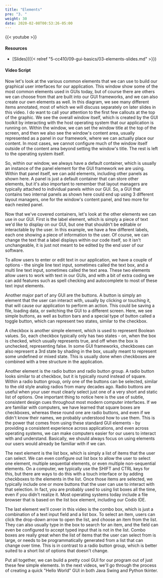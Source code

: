 ```yaml
---
title: "Elements"
pre: "3. "
weight: 30
date: 2020-02-08T00:53:26-05:00
---
```


{{< youtube  >}}

#### Resources

* [Slides]({{< relref "5-cc410/09-gui-basics/03-elements-slides.md" >}})

#### Video Script

Now let's look at the various common elements that we can use to build our graphical user interfaces for our application. This window show some of the most common elements used in GUIs today, but of course there are others we can choose from that are built into our GUI frameworks, and we can also create our own elements as well. In this diagram, we see many different items annotated, most of which we will discuss separately on later slides in this video. I do want to call your attention to the first few callouts at the top of the graphic. We see the overall window itself, which is created by the GUI toolkit by interacting with the host operating system that our application is running on. Within the window, we can set the window title at the top of the screen, and then we also see the window's content area, usually represented as a panel in our framework, where we can actually place our content. In most cases, we cannot configure much of the window itself outside of the content area beyond setting the window's title. The rest is left to the operating system itself.

So, within our window, we always have a default container, which is usually an instance of the panel element for the GUI framework we are using. Within that panel itself, we can add elements, including other panels as shown here. A panel is just a default container that can store other elements, but it's also important to remember that layout managers are typically attached to individual panels within our GUI. So, a GUI that contains two internal panels as shown here could end up using 3 different layout managers, one for the window's content panel, and two more for each nested panel.

Now that we've covered containers, let's look at the other elements we can use in our GUI. First is the label element, which is simply a piece of text we'd like to display on our GUI, but one that shouldn't be editable or interactable by the user. In this example, we have a few different labels, each one showing a piece of information to the user. Of course, we can change the text that a label displays within our code itself, so it isn't unchangeable, it is just not meant to be edited by the end user of our software. 

To allow users to enter or edit text in our application, we have a couple of options - the single line text input, sometimes called the text box, and a multi line text input, sometimes called the text area. These two elements allow users to work with text in our GUIs, and with a bit of extra coding we can add features such as spell checking and autocomplete to most of these text input elements.

Another major part of any GUI are the buttons. A button is simply an element that the user can interact with, usually by clicking or touching it, that will cause our application to perform an action. This could be saving a file, loading data, or switching the GUI to a different screen. Here, we see simple buttons, as well as button bars and a special type of button called a toggle button, which can represent two states, similar to the checkbox.

A checkbox is another simple element, which is used to represent Boolean values. So, each checkbox typically only has two states - on, when the box is checked, which usually represents true, and off when the box is unchecked, representing false. In some GUI frameworks, checkboxes can also represent a 3rd state by shading in the box, usually meant to represent some undefined or mixed state. This is usually done when checkboxes are combined with a tree structure in the application.

Another element is the radio button and radio button group. A radio button looks similar to at checkbox, but it is typically round instead of square. Within a radio button group, only one of the buttons can be selected, similar to the old style analog radios from many decades ago. Radio buttons are useful when your user must clearly select just one of a very short and static list of options. One important thing to notice here is the use of subtle, consistent design cues throughout most modern computer interfaces. If we are familiar with computers, we have learned that square boxes are checkboxes, whereas these round one are radio buttons, and even if we didn't know their names, we probably understood how to use them. This is the power that comes from using these standard GUI elements - by providing a consistent experience across applications, and even across operating systems, we can make computers easier for our users to interact with and understand. Basically, we should always focus on using elements our users would already be familiar with if we can.

The next element is the list box, which is simply a list of items that the user can select. We can even configure out list box to allow the user to select one element, multiple sequential elements, or even multiple non-sequential elements. On a computer, we typically use the SHIFT and CTRL keys for this, but there are ways to do this with a touch interface or by adding checkboxes to the elements in the list. Once those items are selected, we typically include one or more buttons that the user can use to interact with that selection. In fact, you are probably used to using list boxes all the time, even if you didn't realize it. Most operating systems today include a file browser that is based on the list box element, including our Codio IDE.

The last element we'll cover in this video is the combo box, which is just a combination of a text input field and a list box. To select an item, users can click the drop-down arrow to open the list, and choose an item from the list. They can also usually type in the box to search for an item, and the field can even be configured to accept typed input that is not in the list. Combo boxes are really great when the list of items that the user can select from is large, or needs to be programmatically generated from a list that can change over time. This is in contrast to a radio button group, which is better suited to a short list of options that doesn't change.

Put all together, we can build a pretty cool GUI for our program out of just these few simple elements. In the next videos, we'll go through the process of creating a quick "Hello World" GUI in both Java Swing and Python tkinter.